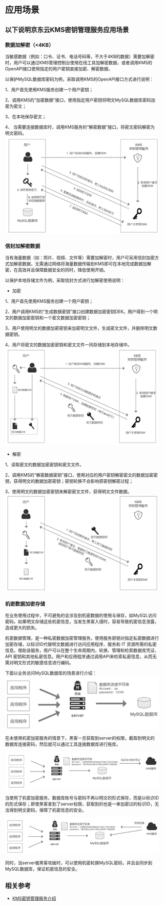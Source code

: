 # 应用场景

## 以下说明京东云KMS密钥管理服务应用场景

### 数据加解密（<4KB）

当敏感数据（例如：口令、证书、电话号码等，不大于4KB的数据）需要加解密时，用户可以通过KMS管理控制台使用在线工具加解密数据，或者调用KMS的OpenAPI接口使用指定的用户密钥直接加密、解密数据。

以保护MySQL数据库密码为例，采取调用KMS的OpenAPI接口方式进行说明：

1、用户首先使用KMS服务创建一个用户密钥；

2、调用KMS的“加密数据”接口，使用指定用户密钥将明文MySQL数据库密码加密为密文；

3、在本地保存密文；

4、	当需要连接数据库时，调用KMS服务的“解密数据”接口，将密文密码解密为明文密码。
![数据加解密](/image/Key-Management-Service/小数据加解密.png )

### 信封加解密数据
当有海量数据（如：照片、视频、文件等）需要加解密时，用户可采用信封加密方式加解密数据，无需通过网络将海量数据传输到KMS即可在本地完成数据加解密，在高效并且保障数据安全的同时，降低使用开销。

以保护本地存储文件为例，采取信封方式进行加解密使用说明：

- 加密

1、用户首先使用KMS服务创建一个用户密钥；

2、用户调用KMS的“生成数据密钥”接口创建数据加密密钥DEK。用户得到一个明文的数据加密密钥和一个密文数据加密密钥；

3、用户使用明文的数据加密密钥来加密明文文件，生成密文文件，并删除明文数据密钥。

4、用户将密文的数据加密密钥和密文文件一同存储到本地存储中。
![信封加密](/image/Key-Management-Service/信封加密.png )

- 解密

1、读取密文的数据加密密钥和密文文件。

2、调用KMS的“解密数据密钥”接口，使用对应的用户密钥解密密文的数据加密密钥，获得明文的数据加密密钥；密钥轮换不会影响原密钥解密过程；

3、使用明文的数据加密密钥来解密密文文件，获得明文文件数据。
![信封解密](/image/Key-Management-Service/信封解密.png )

### 机密数据加密存储
在业务使用过程中，不可避免的会涉及到机密数据的使用与保存，如MySQL访问密码，如果明文存储这些机密信息，当发生黑客入侵时，容易导致机密信息泄露，造成更大的损失。

机密数据管理，是一种私密数据加密管理服务，使用服务密钥对指定私密数据进行加密存储，以标识ID代替明文数据进行访问应用程序、服务和 IT 资源所需的私密信息。借助该服务，用户可以在整个生命周期内，轮换、管理和检索数据库凭证、API 密钥和其他私密信息。用户和应用程序通过调用API来检索私密信息，从而无需对明文形式的敏感信息进行编码。

下面以业务访问MySQL数据库的场景进行介绍：
![机密场景说明1](/image/Key-Management-Service/机密场景说明图1.png )

在未使用机密加密服务的情景下，黑客一旦获取到server的权限，截取到明文的数据库连接密码，然后就可以通过工具连接数据库进行拖库。

![机密场景说明2](/image/Key-Management-Service/机密场景说明图2.png )

当使用了机密加密服务，数据库账号与密码不再以明文的形式保存，而是以标识ID的形式保存；即使黑客拿到了server权限，获取到的也是一串加密过的标识ID，无法得到明文密码，保障了机密信息的安全。

![机密场景说明3](/image/Key-Management-Service/机密场景说明图3.png )

同时，当server被黑客攻破时，可以使用机密轮换MySQL密码，并且会同步到MySQL数据库，保证机密信息的安全。

## 相关参考

- [KMS密钥管理服务介绍](/documentation/Cloud-Security/Key-Management-Service/Product-Overview.md)
